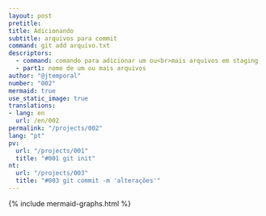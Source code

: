 ```yaml
---
layout: post
pretitle:
title: Adicionando
subtitle: arquivos para commit
command: git add arquivo.txt
descriptors:
  - command: comando para adicionar um ou<br>mais arquivos em staging
  - part1: nome de um ou mais arquivos
author: "@jtemporal"
number: "002"
mermaid: true
use_static_image: true
translations:
- lang: en
  url: /en/002
permalink: "/projects/002"
lang: "pt"
pv:
  url: "/projects/001"
  title: "#001 git init"
nt:
  url: "/projects/003"
  title: "#003 git commit -m 'alterações'"
---
```


{% include mermaid-graphs.html %}